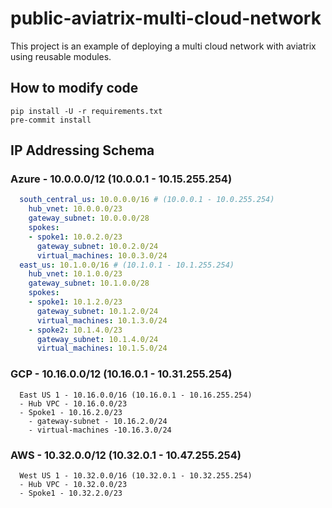 # public-aviatrix-multi-cloud-network

This project is an example of deploying a multi cloud network with aviatrix using reusable modules.

## How to modify code

```terminal
pip install -U -r requirements.txt
pre-commit install
```

## IP Addressing Schema

### Azure - 10.0.0.0/12 (10.0.0.1 - 10.15.255.254)

```yaml
  south_central_us: 10.0.0.0/16 # (10.0.0.1 - 10.0.255.254)
    hub_vnet: 10.0.0.0/23
    gateway_subnet: 10.0.0.0/28
    spokes:
    - spoke1: 10.0.2.0/23
      gateway_subnet: 10.0.2.0/24
      virtual_machines: 10.0.3.0/24
  east_us: 10.1.0.0/16 # (10.1.0.1 - 10.1.255.254)
    hub_vnet: 10.1.0.0/23
    gateway_subnet: 10.1.0.0/28
    spokes:
    - spoke1: 10.1.2.0/23
      gateway_subnet: 10.1.2.0/24
      virtual_machines: 10.1.3.0/24
    - spoke2: 10.1.4.0/23
      gateway_subnet: 10.1.4.0/24
      virtual_machines: 10.1.5.0/24
```

### GCP - 10.16.0.0/12 (10.16.0.1 - 10.31.255.254)

```text
  East US 1 - 10.16.0.0/16 (10.16.0.1 - 10.16.255.254)
  - Hub VPC - 10.16.0.0/23
  - Spoke1 - 10.16.2.0/23
    - gateway-subnet - 10.16.2.0/24
    - virtual-machines -10.16.3.0/24
```

### AWS - 10.32.0.0/12 (10.32.0.1 - 10.47.255.254)

```text
  West US 1 - 10.32.0.0/16 (10.32.0.1 - 10.32.255.254)
  - Hub VPC - 10.32.0.0/23
  - Spoke1 - 10.32.2.0/23
```

